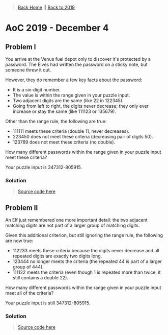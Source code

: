 > [Back Home](/)   &#124;&#124;   [Back to 2019](/2019/)

# AoC 2019 - December 4

## Problem I

You arrive at the Venus fuel depot only to discover it's protected by a password. The Elves had written the password on a sticky note, but someone threw it out.

However, they do remember a few key facts about the password:

* It is a six-digit number.
* The value is within the range given in your puzzle input.
* Two adjacent digits are the same (like 22 in 122345).
* Going from left to right, the digits never decrease; they only ever increase or stay the same (like 111123 or 135679).

Other than the range rule, the following are true:

* 111111 meets these criteria (double 11, never decreases).
* 223450 does not meet these criteria (decreasing pair of digits 50).
* 123789 does not meet these criteria (no double).

How many different passwords within the range given in your puzzle input meet these criteria?

Your puzzle input is 347312-805915.

### Solution

> [Source code here](solution1.py)

## Problem II

An Elf just remembered one more important detail: the two adjacent matching digits are not part of a larger group of matching digits.

Given this additional criterion, but still ignoring the range rule, the following are now true:

* 112233 meets these criteria because the digits never decrease and all repeated digits are exactly two digits long.
* 123444 no longer meets the criteria (the repeated 44 is part of a larger group of 444).
* 111122 meets the criteria (even though 1 is repeated more than twice, it still contains a double 22).

How many different passwords within the range given in your puzzle input meet all of the criteria?

Your puzzle input is still 347312-805915.

### Solution

> [Source code here](solution2.py)
